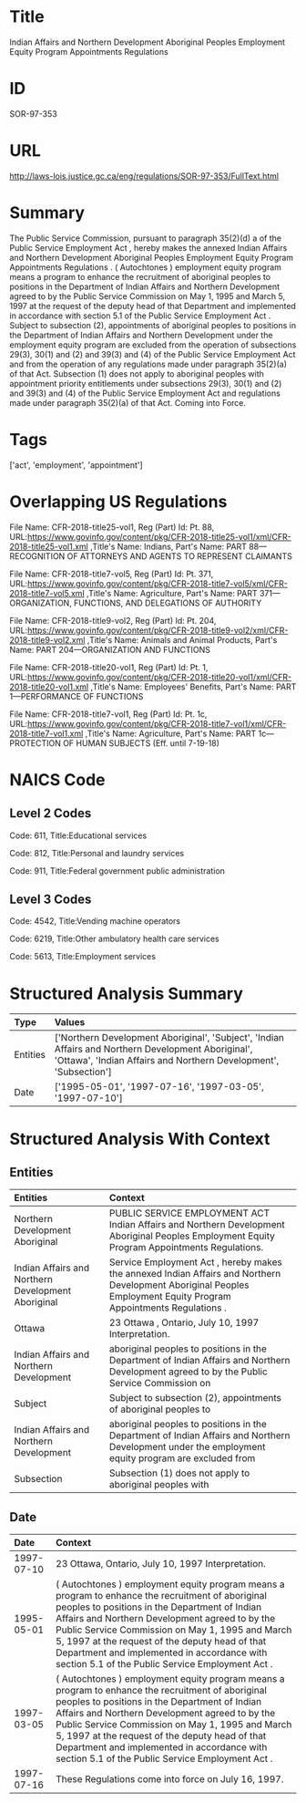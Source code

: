 # Title
Indian Affairs and Northern Development Aboriginal Peoples Employment Equity Program Appointments Regulations


# ID
SOR-97-353

# URL
http://laws-lois.justice.gc.ca/eng/regulations/SOR-97-353/FullText.html


# Summary
The Public Service Commission, pursuant to paragraph 35(2)(d) a  of the  Public Service Employment Act , hereby makes the annexed  Indian Affairs and Northern Development Aboriginal Peoples Employment Equity Program Appointments Regulations .
( Autochtones ) employment equity program  means a program to enhance the recruitment of aboriginal peoples to positions in the Department of Indian Affairs and Northern Development agreed to by the Public Service Commission on May 1, 1995 and March 5, 1997 at the request of the deputy head of that Department and implemented in accordance with section 5.1 of the  Public Service Employment Act .
Subject to subsection (2), appointments of aboriginal peoples to positions in the Department of Indian Affairs and Northern Development under the employment equity program are excluded from the operation of subsections 29(3), 30(1) and (2) and 39(3) and (4) of the  Public Service Employment Act  and from the operation of any regulations made under paragraph 35(2)(a) of that Act. Subsection (1) does not apply to aboriginal peoples with appointment priority entitlements under subsections 29(3), 30(1) and (2) and 39(3) and (4) of the  Public Service Employment Act  and regulations made under paragraph 35(2)(a) of that Act. Coming into Force.


# Tags
['act', 'employment', 'appointment']


# Overlapping US Regulations
File Name: CFR-2018-title25-vol1, Reg (Part) Id: Pt. 88, URL:https://www.govinfo.gov/content/pkg/CFR-2018-title25-vol1/xml/CFR-2018-title25-vol1.xml
,Title's Name: Indians, Part's Name: PART 88—RECOGNITION OF ATTORNEYS AND AGENTS TO REPRESENT CLAIMANTS

File Name: CFR-2018-title7-vol5, Reg (Part) Id: Pt. 371, URL:https://www.govinfo.gov/content/pkg/CFR-2018-title7-vol5/xml/CFR-2018-title7-vol5.xml
,Title's Name: Agriculture, Part's Name: PART 371—ORGANIZATION, FUNCTIONS, AND DELEGATIONS OF AUTHORITY

File Name: CFR-2018-title9-vol2, Reg (Part) Id: Pt. 204, URL:https://www.govinfo.gov/content/pkg/CFR-2018-title9-vol2/xml/CFR-2018-title9-vol2.xml
,Title's Name: Animals and Animal Products, Part's Name: PART 204—ORGANIZATION AND FUNCTIONS

File Name: CFR-2018-title20-vol1, Reg (Part) Id: Pt. 1, URL:https://www.govinfo.gov/content/pkg/CFR-2018-title20-vol1/xml/CFR-2018-title20-vol1.xml
,Title's Name: Employees' Benefits, Part's Name: PART 1—PERFORMANCE OF FUNCTIONS

File Name: CFR-2018-title7-vol1, Reg (Part) Id: Pt. 1c, URL:https://www.govinfo.gov/content/pkg/CFR-2018-title7-vol1/xml/CFR-2018-title7-vol1.xml
,Title's Name: Agriculture, Part's Name: PART 1c—PROTECTION OF HUMAN SUBJECTS (Eff. until 7-19-18)




# NAICS Code
## Level 2 Codes
Code: 611, Title:Educational services

Code: 812, Title:Personal and laundry services

Code: 911, Title:Federal government public administration




## Level 3 Codes
Code: 4542, Title:Vending machine operators

Code: 6219, Title:Other ambulatory health care services

Code: 5613, Title:Employment services







# Structured Analysis Summary
| Type     | Values                                                                                                                                                                  |
|:---------|:------------------------------------------------------------------------------------------------------------------------------------------------------------------------|
| Entities | ['Northern Development Aboriginal', 'Subject', 'Indian Affairs and Northern Development Aboriginal', 'Ottawa', 'Indian Affairs and Northern Development', 'Subsection'] |
| Date     | ['1995-05-01', '1997-07-16', '1997-03-05', '1997-07-10']                                                                                                                |


# Structured Analysis With Context
 


## Entities
| Entities                                           | Context                                                                                                                                                            |
|:---------------------------------------------------|:-------------------------------------------------------------------------------------------------------------------------------------------------------------------|
| Northern Development Aboriginal                    | PUBLIC SERVICE EMPLOYMENT ACT Indian Affairs and  Northern Development Aboriginal  Peoples Employment Equity Program Appointments Regulations.                     |
| Indian Affairs and Northern Development Aboriginal | Service Employment Act , hereby makes the annexed Indian Affairs and Northern Development Aboriginal  Peoples Employment Equity Program Appointments Regulations . |
| Ottawa                                             | 23  Ottawa , Ontario, July 10, 1997 Interpretation.                                                                                                                |
| Indian Affairs and Northern Development            | aboriginal peoples to positions in the Department of Indian Affairs and Northern Development agreed to by the Public Service Commission on                         |
| Subject                                            | Subject to subsection (2), appointments of aboriginal peoples to                                                                                                   |
| Indian Affairs and Northern Development            | aboriginal peoples to positions in the Department of Indian Affairs and Northern Development under the employment equity program are excluded from                 |
| Subsection                                         | Subsection (1) does not apply to aboriginal peoples with                                                                                                           |


## Date
| Date       | Context                                                                                                                                                                                                                                                                                                                                                                                                       |
|:-----------|:--------------------------------------------------------------------------------------------------------------------------------------------------------------------------------------------------------------------------------------------------------------------------------------------------------------------------------------------------------------------------------------------------------------|
| 1997-07-10 | 23 Ottawa, Ontario, July 10, 1997 Interpretation.                                                                                                                                                                                                                                                                                                                                                             |
| 1995-05-01 | ( Autochtones ) employment equity program  means a program to enhance the recruitment of aboriginal peoples to positions in the Department of Indian Affairs and Northern Development agreed to by the Public Service Commission on May 1, 1995 and March 5, 1997 at the request of the deputy head of that Department and implemented in accordance with section 5.1 of the  Public Service Employment Act . |
| 1997-03-05 | ( Autochtones ) employment equity program  means a program to enhance the recruitment of aboriginal peoples to positions in the Department of Indian Affairs and Northern Development agreed to by the Public Service Commission on May 1, 1995 and March 5, 1997 at the request of the deputy head of that Department and implemented in accordance with section 5.1 of the  Public Service Employment Act . |
| 1997-07-16 | These Regulations come into force on July 16, 1997.                                                                                                                                                                                                                                                                                                                                                           |


